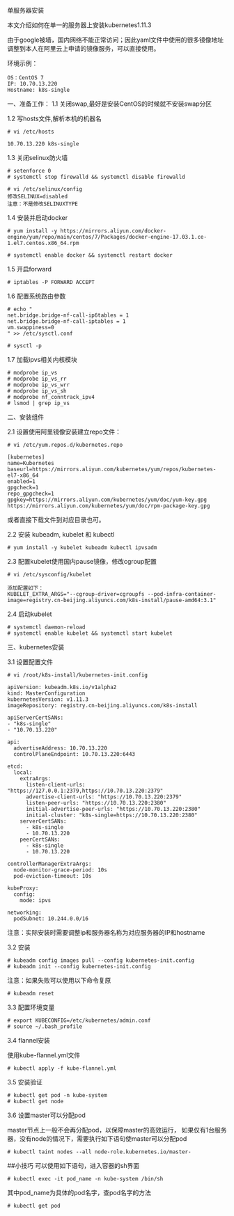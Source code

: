 单服务器安装

本文介绍如何在单一的服务器上安装kubernetes1.11.3

由于google被墙，国内网络不能正常访问；因此yaml文件中使用的很多镜像地址调整到本人在阿里云上申请的镜像服务，可以直接使用。

环境示例：

```
OS：CentOS 7
IP: 10.70.13.220
Hostname: k8s-single
```

一、准备工作：
1.1 关闭swap,最好是安装CentOS的时候就不安装swap分区

1.2 写hosts文件,解析本机的机器名
```
# vi /etc/hosts

10.70.13.220 k8s-single
```

1.3 关闭selinux防火墙
```
# setenforce 0
# systemctl stop firewalld && systemctl disable firewalld
```
```
# vi /etc/selinux/config
修改SELINUX=disabled
注意：不是修改SELINUXTYPE
```

1.4 安装并启动docker
```
# yum install -y https://mirrors.aliyun.com/docker-engine/yum/repo/main/centos/7/Packages/docker-engine-17.03.1.ce-1.el7.centos.x86_64.rpm

# systemctl enable docker && systemctl restart docker
```
1.5  开启forward
```
# iptables -P FORWARD ACCEPT
```

1.6 配置系统路由参数
```
# echo "
net.bridge.bridge-nf-call-ip6tables = 1
net.bridge.bridge-nf-call-iptables = 1
vm.swappiness=0
" >> /etc/sysctl.conf

# sysctl -p
```

1.7 加载ipvs相关内核模块
```
# modprobe ip_vs
# modprobe ip_vs_rr
# modprobe ip_vs_wrr
# modprobe ip_vs_sh
# modprobe nf_conntrack_ipv4
# lsmod | grep ip_vs
```

二、安装组件

2.1 设置使用阿里镜像安装建立repo文件：
```
# vi /etc/yum.repos.d/kubernetes.repo

[kubernetes]
name=Kubernetes
baseurl=https://mirrors.aliyun.com/kubernetes/yum/repos/kubernetes-el7-x86_64
enabled=1
gpgcheck=1
repo_gpgcheck=1
gpgkey=https://mirrors.aliyun.com/kubernetes/yum/doc/yum-key.gpg https://mirrors.aliyun.com/kubernetes/yum/doc/rpm-package-key.gpg

```
或者直接下载文件到对应目录也可。

2.2  安装 kubeadm, kubelet 和 kubectl
```
# yum install -y kubelet kubeadm kubectl ipvsadm
```

2.3 配置kubelet使用国内pause镜像，修改cgroup配置
```
# vi /etc/sysconfig/kubelet

添加配置如下：
KUBELET_EXTRA_ARGS="--cgroup-driver=cgroupfs --pod-infra-container-image=registry.cn-beijing.aliyuncs.com/k8s-install/pause-amd64:3.1"
```

2.4 启动kubelet
```
# systemctl daemon-reload
# systemctl enable kubelet && systemctl start kubelet
```

三、kubernetes安装

3.1 设置配置文件
```
# vi /root/k8s-install/kubernetes-init.config

apiVersion: kubeadm.k8s.io/v1alpha2
kind: MasterConfiguration
kubernetesVersion: v1.11.3
imageRepository: registry.cn-beijing.aliyuncs.com/k8s-install

apiServerCertSANs:
- "k8s-single"
- "10.70.13.220"

api:
  advertiseAddress: 10.70.13.220
  controlPlaneEndpoint: 10.70.13.220:6443

etcd:
  local:
    extraArgs:
      listen-client-urls: "https://127.0.0.1:2379,https://10.70.13.220:2379"
      advertise-client-urls: "https://10.70.13.220:2379"
      listen-peer-urls: "https://10.70.13.220:2380"
      initial-advertise-peer-urls: "https://10.70.13.220:2380"
      initial-cluster: "k8s-single=https://10.70.13.220:2380"
    serverCertSANs:
      - k8s-single
      - 10.70.13.220
    peerCertSANs:
      - k8s-single
      - 10.70.13.220

controllerManagerExtraArgs:
  node-monitor-grace-period: 10s
  pod-eviction-timeout: 10s

kubeProxy:
  config:
    mode: ipvs

networking:
  podSubnet: 10.244.0.0/16
```
注意：实际安装时需要调整ip和服务器名称为对应服务器的IP和hostname

3.2 安装
```
# kubeadm config images pull --config kubernetes-init.config
# kubeadm init --config kubernetes-init.config
```
注意：如果失败可以使用以下命令复原
```
# kubeadm reset
```

3.3 配置环境变量
```
# export KUBECONFIG=/etc/kubernetes/admin.conf
# source ~/.bash_profile
```

3.4 flannel安装

使用kube-flannel.yml文件
```
# kubectl apply -f kube-flannel.yml
```

3.5 安装验证
```
# kubectl get pod -n kube-system
# kubectl get node
```

3.6 设置master可以分配pod

master节点上一般不会再分配pod，以保障master的高效运行，
如果仅有1台服务器，没有node的情况下，需要执行如下语句使master可以分配pod
```
# kubectl taint nodes --all node-role.kubernetes.io/master-
```

##小技巧
可以使用如下语句，进入容器的sh界面
```
# kubectl exec -it pod_name -n kube-system /bin/sh
```
其中pod_name为具体的pod名字，查pod名字的方法
```
# kubectl get pod
```
